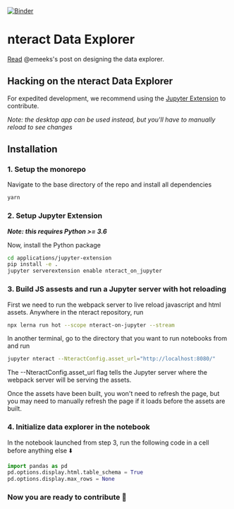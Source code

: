 
[![Binder](https://mybinder.org/badge.svg)](https://mybinder.org/v2/gh/nteract/examples/master?urlpath=%2Fnteract%2Fedit%2Fpython%2Fhappiness.ipynb)
# nteract Data Explorer

[Read](https://blog.nteract.io/designing-the-nteract-data-explorer-f4476d53f897) @emeeks's post on designing the data explorer.

## Hacking on the nteract Data Explorer
For expedited development, we recommend using the [Jupyter Extension](https://github.com/nteract/nteract/tree/master/applications/jupyter-extension) to contribute.

_Note: the desktop app can be used instead, but you'll have to manually reload to see changes_

## Installation

### 1. Setup the monorepo
Navigate to the base directory of the repo and install all dependencies
```bash
yarn
```

### 2. Setup Jupyter Extension
___Note: this requires Python >= 3.6___


Now, install the Python package

```bash
cd applications/jupyter-extension
pip install -e .
jupyter serverextension enable nteract_on_jupyter
```

### 3. Build JS assests and run a Jupyter server with hot reloading
First we need to run the webpack server to live reload javascript and html assets. Anywhere in the nteract repository, run
```bash
npx lerna run hot --scope nteract-on-jupyter --stream
```

In another terminal, go to the directory that you want to run notebooks from and run

```bash
jupyter nteract --NteractConfig.asset_url="http://localhost:8080/"
```

The --NteractConfig.asset_url flag tells the Jupyter server where the webpack server will be serving the assets.


Once the assets have been built, you won't need to refresh the page, but you may need to manually refresh the page if it loads before the assets are built.

### 4. Initialize data explorer in the notebook
In the notebook launched from step 3, run the following code in a cell before anything else :arrow_down:
```python
import pandas as pd
pd.options.display.html.table_schema = True
pd.options.display.max_rows = None
```

### Now you are ready to contribute :tada:



